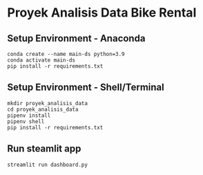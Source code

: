 # Proyek Analisis Data Bike Rental

## Setup Environment - Anaconda
```
conda create --name main-ds python=3.9
conda activate main-ds
pip install -r requirements.txt
```

## Setup Environment - Shell/Terminal
```
mkdir proyek_analisis_data
cd proyek_analisis_data
pipenv install
pipenv shell
pip install -r requirements.txt
```

## Run steamlit app
```
streamlit run dashboard.py
```
